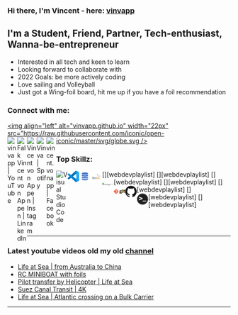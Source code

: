 ### Hi there, I'm Vincent - here: [vinvapp][website] 

## I'm a Student, Friend, Partner, Tech-enthusiast, Wanna-be-entrepreneur

- Interested in all tech and keen to learn
- Looking forward to collaborate with 
- 2022 Goals: be more actively coding
- Love sailing and Volleyball
- Just got a Wing-foil board, hit me up if you have a foil recommendation  

### Connect with me:

[<img align="left" alt="vinvapp.github.io" width="22px" src="https://raw.githubusercontent.com/iconic/open-iconic/master/svg/globe.svg />][website]
[<img align="left" alt="vinvapp | YouTube" width="22px" src="https://cdn.jsdelivr.net/npm/simple-icons@v3/icons/youtube.svg" />][youtube]
[<img align="left" alt="Falk Vincent von Appen | LinkedIn" width="22px" src="https://cdn.jsdelivr.net/npm/simple-icons@v3/icons/linkedin.svg" />][linkedin]
[<img align="left" alt="Vincent von Appen | Instagram" width="22px" src="https://cdn.jsdelivr.net/npm/simple-icons@v3/icons/instagram.svg" />][instagram]
[<img align="left" alt="Vinva | Spotify" width="22px" src="https://cdn.jsdelivr.net/npm/simple-icons@v3/icons/spotify.svg" />][spotify]
[<img align="left" alt="vincent.vonapp | Facebook" width="22px" src="https://cdn.jsdelivr.net/npm/simple-icons@v3/icons/facebook.svg" />][facebook]


### Top Skillz:

[<img align="left" alt="Visual Studio Code" width="26px" src="https://de.wikipedia.org/wiki/Datei:Python_logo_and_wordmark.svg#/media/Datei:Python-logo-notext.svg" />][linkedin]
[<img align="left" alt="Visual Studio Code" width="26px" src="https://raw.githubusercontent.com/github/explore/80688e429a7d4ef2fca1e82350fe8e3517d3494d/topics/visual-studio-code/visual-studio-code.png" />][webdevplaylist]
[<img align="left" alt="SQL" width="26px" src="https://raw.githubusercontent.com/github/explore/80688e429a7d4ef2fca1e82350fe8e3517d3494d/topics/sql/sql.png" />][webdevplaylist]
[<img align="left" alt="MySQL" width="26px" src="https://raw.githubusercontent.com/github/explore/80688e429a7d4ef2fca1e82350fe8e3517d3494d/topics/mysql/mysql.png" />][webdevplaylist]
[<img align="left" alt="MongoDB" width="26px" src="https://raw.githubusercontent.com/github/explore/80688e429a7d4ef2fca1e82350fe8e3517d3494d/topics/mongodb/mongodb.png" />][webdevplaylist]
[<img align="left" alt="Git" width="26px" src="https://raw.githubusercontent.com/github/explore/80688e429a7d4ef2fca1e82350fe8e3517d3494d/topics/git/git.png" />][webdevplaylist]
[<img align="left" alt="GitHub" width="26px" src="https://raw.githubusercontent.com/github/explore/78df643247d429f6cc873026c0622819ad797942/topics/github/github.png" />][webdevplaylist]
[<img align="left" alt="Terminal" width="26px" src="https://raw.githubusercontent.com/github/explore/80688e429a7d4ef2fca1e82350fe8e3517d3494d/topics/terminal/terminal.png" />][webdevplaylist]

<br />
<br />

---

### Latest youtube videos old my old [channel][gorpoductions]

<!-- BLOG-POST-LIST:START -->
- [Life at Sea | from Australia to China](https://www.youtube.com/watch?v=1xf7p-aHcuQ)
- [RC MINIBOAT with foils](https://www.youtube.com/watch?v=dsalrNpVN3k)
- [Pilot transfer by Helicopter | Life at Sea](https://www.youtube.com/watch?v=Qh21-6X7nh4)
- [Suez Canal Transit | 4K](https://www.youtube.com/watch?v=NK-DaIH78aE)
- [Life at Sea | Atlantic crossing on a Bulk Carrier](https://www.youtube.com/watch?v=HkFamQj36QM)
<!-- BLOG-POST-LIST:END -->

---


<!-- Internal links -->
[website]: https://vinvapp.github.io/
[youtube]: https://www.youtube.com/channel/UCZqW9Q3okXu4g8jmCrO52mg
[gorpoductions]: https://www.youtube.com/user/GoProductionsHH
[instagram]: https://instagram.com/
[linkedin]: https://www.linkedin.com/in/falk-vincent-von-appen/
[spotify]: https://open.spotify.com/user/qrbpgaw7yhw7hdet90c8i9q19?si=32d4f6aea77c4b90
[facebook]: https://www.facebook.com/vincent.vonapp

<!-- Sources -->
[inspiration]: https://raw.githubusercontent.com/codeSTACKr/codeSTACKr/
[workflow]: https://github.com/gautamkrishnar/blog-post-workflow
